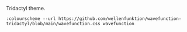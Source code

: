 Tridactyl theme.

`:colourscheme --url https://github.com/wellenfunktion/wavefunction-tridactyl/blob/main/wavefunction.css wavefunction`
